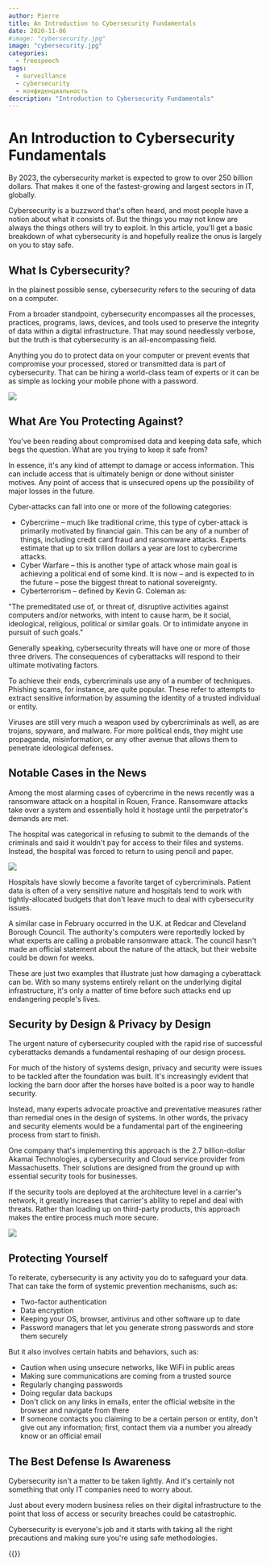```yaml
---
author: Pierre
title: An Introduction to Cybersecurity Fundamentals
date: 2020-11-06
#image: "cybersecurity.jpg"
image: "cybersecurity.jpg"
categories:
  - freespeech
tags:
  - surveillance
  - cybersecurity
  - конфиденциальность
description: "Introduction to Cybersecurity Fundamentals"
---
```


# An Introduction to Cybersecurity Fundamentals

By 2023, the cybersecurity market is expected to grow to over 250 billion dollars. That makes it one of the fastest-growing and largest sectors in IT, globally.

Cybersecurity is a buzzword that's often heard, and most people have a notion about what it consists of. But the things you may not know are always the things others will try to exploit. In this article, you'll get a basic breakdown of what cybersecurity is and hopefully realize the onus is largely on you to stay safe.

## What Is Cybersecurity?

In the plainest possible sense, cybersecurity refers to the securing of data on a computer.

From a broader standpoint, cybersecurity encompasses all the processes, practices, programs, laws, devices, and tools used to preserve the integrity of data within a digital infrastructure. That may sound needlessly verbose, but the truth is that cybersecurity is an all-encompassing field.

Anything you do to protect data on your computer or prevent events that compromise your processed, stored or transmitted data is part of cybersecurity. That can be hiring a world-class team of experts or it can be as simple as locking your mobile phone with a password.

![](https://i.imgur.com/5F7VYPj.jpg)


## What Are You Protecting Against?

You've been reading about compromised data and keeping data safe, which begs the question. What are you trying to keep it safe from?

In essence, it's any kind of attempt to damage or access information. This can include access that is ultimately benign or done without sinister motives. Any point of access that is unsecured opens up the possibility of major losses in the future.

Cyber-attacks can fall into one or more of the following categories:

- Cybercrime – much like traditional crime, this type of cyber-attack is primarily motivated by financial gain. This can be any of a number of things, including credit card fraud and ransomware attacks. Experts estimate that up to six trillion dollars a year are lost to cybercrime attacks.
- Cyber Warfare – this is another type of attack whose main goal is achieving a political end of some kind. It is now – and is expected to in the future – pose the biggest threat to national sovereignty.
- Cyberterrorism – defined by Kevin G. Coleman as:

"The premeditated use of, or threat of, disruptive activities against computers and/or networks, with intent to cause harm, be it social, ideological, religious, political or similar goals. Or to intimidate anyone in pursuit of such goals."

Generally speaking, cybersecurity threats will have one or more of those three drivers. The consequences of cyberattacks will respond to their ultimate motivating factors.

To achieve their ends, cybercriminals use any of a number of techniques. Phishing scams, for instance, are quite popular. These refer to attempts to extract sensitive information by assuming the identity of a trusted individual or entity.

Viruses are still very much a weapon used by cybercriminals as well, as are trojans, spyware, and malware. For more political ends, they might use propaganda, misinformation, or any other avenue that allows them to penetrate ideological defenses.

## Notable Cases in the News

Among the most alarming cases of cybercrime in the news recently was a ransomware attack on a hospital in Rouen, France. Ransomware attacks take over a system and essentially hold it hostage until the perpetrator's demands are met.

The hospital was categorical in refusing to submit to the demands of the criminals and said it wouldn't pay for access to their files and systems. Instead, the hospital was forced to return to using pencil and paper.

![](https://i.imgur.com/JwEulj8.jpg)


Hospitals have slowly become a favorite target of cybercriminals. Patient data is often of a very sensitive nature and hospitals tend to work with tightly-allocated budgets that don't leave much to deal with cybersecurity issues.

A similar case in February occurred in the U.K. at Redcar and Cleveland Borough Council. The authority's computers were reportedly locked by what experts are calling a probable ransomware attack. The council hasn't made an official statement about the nature of the attack, but their website could be down for weeks.

These are just two examples that illustrate just how damaging a cyberattack can be. With so many systems entirely reliant on the underlying digital infrastructure, it's only a matter of time before such attacks end up endangering people's lives.

## Security by Design & Privacy by Design

The urgent nature of cybersecurity coupled with the rapid rise of successful cyberattacks demands a fundamental reshaping of our design process.

For much of the history of systems design, privacy and security were issues to be tackled after the foundation was built. It's increasingly evident that locking the barn door after the horses have bolted is a poor way to handle security.

Instead, many experts advocate proactive and preventative measures rather than remedial ones in the design of systems. In other words, the privacy and security elements would be a fundamental part of the engineering process from start to finish.

One company that's implementing this approach is the 2.7 billion-dollar Akamai Technologies, a cybersecurity and Cloud service provider from Massachusetts. Their solutions are designed from the ground up with essential security tools for businesses.

If the security tools are deployed at the architecture level in a carrier's network, it greatly increases that carrier's ability to repel and deal with threats. Rather than loading up on third-party products, this approach makes the entire process much more secure.

![](https://i.imgur.com/Yk1aoE4.jpg)


## Protecting Yourself

To reiterate, cybersecurity is any activity you do to safeguard your data. That can take the form of systemic prevention mechanisms, such as:

* Two-factor authentication
* Data encryption
* Keeping your OS, browser, antivirus and other software up to date
* Password managers that let you generate strong passwords and store them securely

But it also involves certain habits and behaviors, such as:

* Caution when using unsecure networks, like WiFi in public areas
* Making sure communications are coming from a trusted source
* Regularly changing passwords
* Doing regular data backups
* Don't click on any links in emails, enter the official website in the browser and navigate from there
* If someone contacts you claiming to be a certain person or entity, don't give out any information; first, contact them via a number you already know or an official email

## The Best Defense Is Awareness

Cybersecurity isn't a matter to be taken lightly. And it's certainly not something that only IT companies need to worry about.

Just about every modern business relies on their digital infrastructure to the point that loss of access or security breaches could be catastrophic.

Cybersecurity is everyone's job and it starts with taking all the right precautions and making sure you're using safe methodologies.


 {{<tweet id="1324380426090270721">}}

